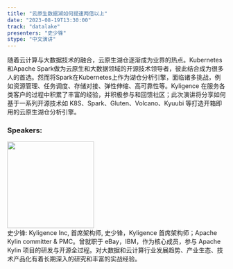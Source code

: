 ```yaml
---
title: "云原生数据湖如何提速两倍以上"
date: "2023-08-19T13:30:00" 
track: "datalake"
presenters: "史少锋"
stype: "中文演讲"
---
```

随着云计算与大数据技术的融合，云原生湖仓逐渐成为业界的热点。Kubernetes和Apache Spark做为云原生和大数据领域的开源技术领导者，彼此结合成为很多人的首选。然而将Spark在Kubernetes上作为湖仓分析引擎，面临诸多挑战，例如资源管理、任务调度、存储对接、弹性伸缩、高可靠性等。Kyligence 在服务各类客户的过程中积累了丰富的经验，并积极参与和回馈社区；此次演讲将分享如何基于一系列开源技术如 K8S、Spark、Gluten、Volcano、Kyuubi 等打造开箱即用的云原生湖仓分析引擎。
 ### Speakers: 
 <img src="https://img.bagevent.com/resource/20230601/1154437620.jpg" width="200" /><br>史少锋: Kyligence Inc, 首席架构师, 史少锋，Kyligence 首席架构师；Apache Kylin committer & PMC。曾就职于 eBay，IBM，作为核心成员，参与 Apache Kylin 项目的研发与开源全过程。对大数据和云计算行业发展趋势、产业生态、技术产品化有着长期深入的研究和丰富的实战经验。
 <br><br>
